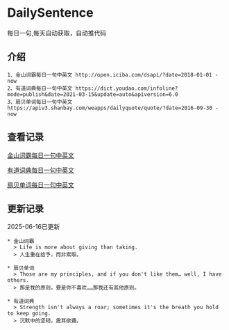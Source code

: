 # DailySentence

每日一句,每天自动获取，自动推代码

## 介绍

```
1、金山词霸每日一句中英文 http://open.iciba.com/dsapi/?date=2018-01-01 - now
2、有道词典每日一句中英文 https://dict.youdao.com/infoline?mode=publish&date=2021-03-15&update=auto&apiversion=6.0
3、扇贝单词每日一句中英文 https://apiv3.shanbay.com/weapps/dailyquote/quote/?date=2016-09-30 - now
```

## 查看记录

[金山词霸每日一句中英文](./data/iciba/)

[有道词典每日一句中英文](./data/youdao/)

[扇贝单词每日一句中英文](./data/shanbay/)

## 更新记录
2025-06-16已更新 
```
* 金山词霸
  > Life is more about giving than taking.
  > 人生重在给予，而非索取。

* 扇贝单词
  > Those are my principles, and if you don't like them… well, I have others.
  > 那是我的原则，要是你不喜欢……那我还有其他原则。

* 有道词典
  > Strength isn't always a roar; sometimes it's the breath you hold to keep going.
  > 沉默中的坚韧，震耳欲聋。

```
